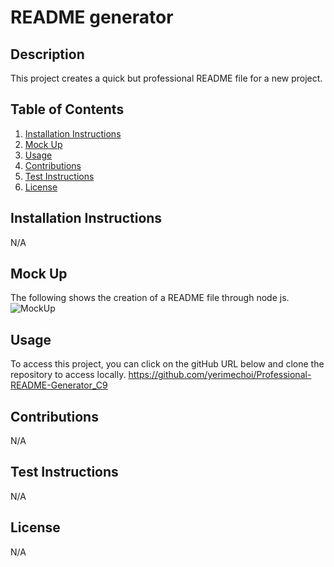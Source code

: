 
  # README generator
  
  ## Description
  This project creates a quick but professional README file for a new project.

  ## Table of Contents
  1. [ Installation Instructions ](#installationInstructions)
  2. [ Mock Up ](#mockUp)
  3. [ Usage ](#usage)
  4. [ Contributions ](#contributions)
  5. [ Test Instructions ](#testInstructions)
  6. [ License ](#license)

  <a name="installationInstructions"></a>
  ## Installation Instructions
  N/A

  <a name="mockUp"></a>
  ## Mock Up
  The following shows the creation of a README file through node js. 
  ![MockUp](./assets/README.gif)

  <a name="usage"></a>
  ## Usage
  To access this project, you can click on the gitHub URL below and clone the repository to access locally. 
  https://github.com/yerimechoi/Professional-README-Generator_C9

  <a name="contributions"></a>
  ## Contributions
  N/A

  <a name="testInstructions"></a>
  ## Test Instructions
  N/A

  <a name="license"></a>
  ## License
  
  N/A
  